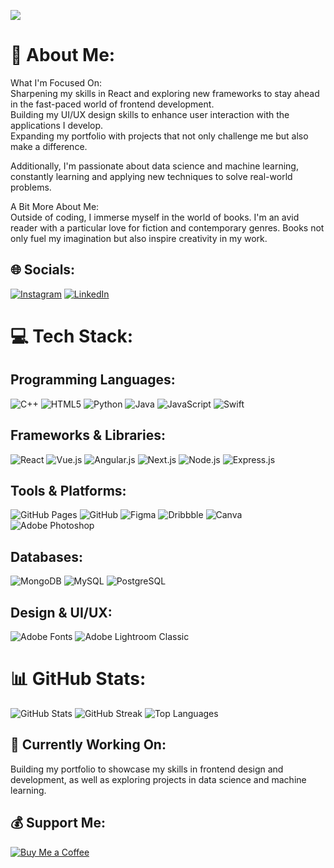 [![](https://visitcount.itsvg.in/api?id=kairavipandya&icon=0&color=8)](https://visitcount.itsvg.in)

# 💫 About Me:
What I'm Focused On:  
Sharpening my skills in React and exploring new frameworks to stay ahead in the fast-paced world of frontend development.  
Building my UI/UX design skills to enhance user interaction with the applications I develop.  
Expanding my portfolio with projects that not only challenge me but also make a difference.  

Additionally, I'm passionate about data science and machine learning, constantly learning and applying new techniques to solve real-world problems.

A Bit More About Me:  
Outside of coding, I immerse myself in the world of books. I'm an avid reader with a particular love for fiction and contemporary genres. Books not only fuel my imagination but also inspire creativity in my work.

## 🌐 Socials:
[![Instagram](https://img.shields.io/badge/Instagram-%23E4405F.svg?style=for-the-badge&logo=Instagram&logoColor=white)](https://instagram.com/kairavipandya)
[![LinkedIn](https://img.shields.io/badge/LinkedIn-%230077B5.svg?style=for-the-badge&logo=linkedin&logoColor=white)](https://linkedin.com/in/kairavi-p)

# 💻 Tech Stack:
## Programming Languages:
![C++](https://img.shields.io/badge/C++-00599C.svg?style=for-the-badge&logo=c%2B%2B&logoColor=white&color=d1a481)
![HTML5](https://img.shields.io/badge/HTML5-E34F26.svg?style=for-the-badge&logo=html5&logoColor=white&color=d1a481)
![Python](https://img.shields.io/badge/Python-3670A0?style=for-the-badge&logo=python&logoColor=ffdd54&color=d1a481)
![Java](https://img.shields.io/badge/Java-ED8B00.svg?style=for-the-badge&logo=java&logoColor=white&color=d1a481)
![JavaScript](https://img.shields.io/badge/JavaScript-323330.svg?style=for-the-badge&logo=javascript&logoColor=F7DF1E&color=d1a481)
![Swift](https://img.shields.io/badge/Swift-F54A2A?style=for-the-badge&logo=swift&logoColor=white&color=d1a481)

## Frameworks & Libraries:
![React](https://img.shields.io/badge/React-20232A.svg?style=for-the-badge&logo=react&logoColor=61DAFB&color=fab4a4)
![Vue.js](https://img.shields.io/badge/Vue.js-35495E.svg?style=for-the-badge&logo=vuedotjs&logoColor=4FC08D&color=fab4a4)
![Angular.js](https://img.shields.io/badge/Angular.js-E23237.svg?style=for-the-badge&logo=angularjs&logoColor=white&color=fab4a4)
![Next.js](https://img.shields.io/badge/Next.js-000000.svg?style=for-the-badge&logo=next.js&logoColor=white&color=fab4a4)
![Node.js](https://img.shields.io/badge/Node.js-6DA55F.svg?style=for-the-badge&logo=node.js&logoColor=white&color=fab4a4)
![Express.js](https://img.shields.io/badge/Express.js-404D59.svg?style=for-the-badge&logo=express&logoColor=61DAFB&color=fab4a4)

## Tools & Platforms:
![GitHub Pages](https://img.shields.io/badge/GitHub%20Pages-121013.svg?style=for-the-badge&logo=github&logoColor=white&color=d3d596)
![GitHub](https://img.shields.io/badge/GitHub-181717.svg?style=for-the-badge&logo=github&logoColor=white&color=d3d596)
![Figma](https://img.shields.io/badge/Figma-F24E1E.svg?style=for-the-badge&logo=figma&logoColor=white&color=d3d596)
![Dribbble](https://img.shields.io/badge/Dribbble-EA4C89.svg?style=for-the-badge&logo=dribbble&logoColor=white&color=d3d596)
![Canva](https://img.shields.io/badge/Canva-00C4CC.svg?style=for-the-badge&logo=Canva&logoColor=white&color=d3d596)
![Adobe Photoshop](https://img.shields.io/badge/Adobe%20Photoshop-31A8FF.svg?style=for-the-badge&logo=adobe%20photoshop&logoColor=white&color=d3d596)

## Databases:
![MongoDB](https://img.shields.io/badge/MongoDB-4EA94B.svg?style=for-the-badge&logo=mongodb&logoColor=white&color=efe4dc)
![MySQL](https://img.shields.io/badge/MySQL-00000F.svg?style=for-the-badge&logo=mysql&logoColor=white&color=efe4dc)
![PostgreSQL](https://img.shields.io/badge/PostgreSQL-316192.svg?style=for-the-badge&logo=postgresql&logoColor=white&color=efe4dc)

## Design & UI/UX:
![Adobe Fonts](https://img.shields.io/badge/Adobe%20Fonts-000B1D.svg?style=for-the-badge&logo=Adobe%20Fonts&logoColor=white&color=cb7287)
![Adobe Lightroom Classic](https://img.shields.io/badge/Adobe%20Lightroom%20Classic-31A8FF.svg?style=for-the-badge&logo=Adobe%20Lightroom%20Classic&logoColor=white&color=cb7287)

# 📊 GitHub Stats:
![GitHub Stats](https://github-readme-stats.vercel.app/api?username=kairavipandya&theme=material-palenight&hide_border=false&include_all_commits=true&count_private=true)
![GitHub Streak](https://github-readme-streak-stats.herokuapp.com/?user=kairavipandya&theme=material-palenight&hide_border=false)
![Top Languages](https://github-readme-stats.vercel.app/api/top-langs/?username=kairavipandya&theme=material-palenight&hide_border=false&layout=compact)

## 💼 Currently Working On:
Building my portfolio to showcase my skills in frontend design and development, as well as exploring projects in data science and machine learning.

## 💰 Support Me:
[![Buy Me a Coffee](https://img.shields.io/badge/Buy%20Me%20a%20Coffee-ffdd00?style=for-the-badge&logo=buy-me-a-coffee&logoColor=black)](https://buymeacoffee.com/kairavipandya)

<!-- Proudly created with GPRM ( https://gprm.itsvg.in ) -->
